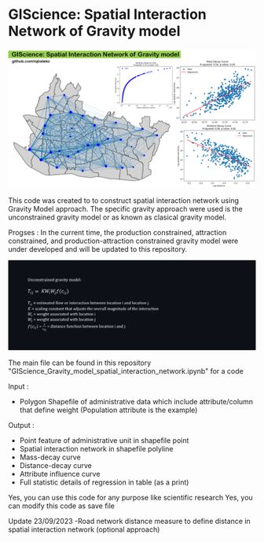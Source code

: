 # GIScience: Spatial Interaction Network of Gravity model

![Example Image](Cover.jpg)


This code was created to to construct spatial interaction network using Gravity Model approach. The specific gravity approach were used is the unconstrained gravity model or as known as clasical gravity model. 

Progses : In the current time, the production constrained, attraction constrained, and production-attraction constrained gravity model were under developed and will be updated to this repository.

![Example Image](equation1.png)

The main file can be found in this repository "GIScience_Gravity_model_spatial_interaction_network.ipynb" for a code

Input :
- Polygon Shapefile of administrative data which include attribute/column that define weight (Population attribute is the example)

Output :
- Point feature of administrative unit in shapefile point
- Spatial interaction network in shapefile polyline
- Mass-decay curve
- Distance-decay curve
- Attribute influence curve
- Full statistic details of regression in table (as a print)

Yes, you can use this code for any purpose like scientific research
Yes, you can modify this code as save file


Update 23/09/2023
-Road network distance measure to define distance in spatial interaction network (optional approach)
